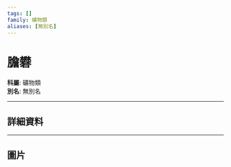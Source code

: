 ```yaml
---
tags: []
family: 礦物類
aliases: [無別名]
---
```


# 膽礬

**科屬**: 礦物類  
**別名**: 無別名  

---

## 詳細資料


---

## 圖片
